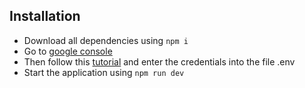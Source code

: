 ## Installation
- Download all dependencies using `npm i` 
- Go to [google console](https://console.developers.google.com/apis/credentials)
- Then follow this [tutorial](https://youtu.be/AbUVY16P4Ys?t=449) and enter the credentials into the file .env
- Start the application using `npm run dev`
